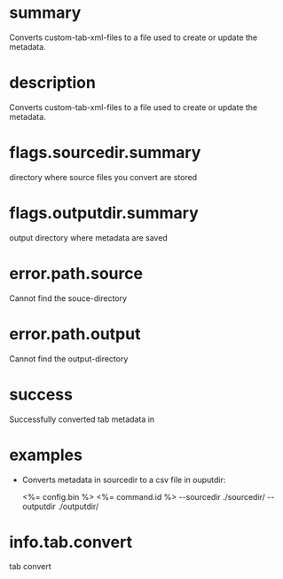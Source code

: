 # summary

Converts custom-tab-xml-files to a file used to create or update the metadata.

# description

Converts custom-tab-xml-files to a file used to create or update the metadata.

# flags.sourcedir.summary

directory where source files you convert are stored

# flags.outputdir.summary

output directory where metadata are saved

# error.path.source

Cannot find the souce-directory

# error.path.output

Cannot find the output-directory

# success

Successfully converted tab metadata in

# examples

- Converts metadata in sourcedir to a csv file in ouputdir:

  <%= config.bin %> <%= command.id %> --sourcedir ./sourcedir/ --outputdir ./outputdir/

# info.tab.convert

tab convert
